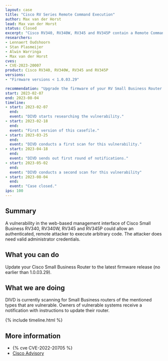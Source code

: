 ```yaml
---
layout: case
title: "Cisco RV Series Remote Command Execution"
author: Max van der Horst
lead: Max van der Horst
status: Closed
excerpt: "Cisco RV340, RV340W, RV345 and RV345P contain a Remote Command Execution vulnerability. "
researchers:
- Lennaert Oudshoorn
- Stan Plasmeijer
- Alwin Warringa
- Max van der Horst
cves:
- CVE-2023-20007
product: Cisco RV340, RV340W, RV345 and RV345P
versions: 
- "Firmware versions < 1.0.03.29"

recommendation: "Upgrade the firmware of your RV Small Business Router to the latest version (larger than 1.0.03.28)."
start: 2023-02-07
end: 2023-08-04
timeline:
- start: 2023-02-07
  end:
  event: "DIVD starts researching the vulnerability."
- start: 2023-02-18
  end:
  event: "First version of this casefile."
- start: 2023-03-25
  end:
  event: "DIVD conducts a first scan for this vulnerability."
- start: 2023-04-18
  end:
  event: "DIVD sends out first round of notifications."
- start: 2023-05-02
  end:
  event: "DIVD conducts a second scan for this vulnerability"
- start: 2023-08-04
  end:
  event: "Case closed."
ips: 100
---
```


## Summary
A vulnerability in the web-based management interface of Cisco Small Business RV340, RV340W, RV345 and RV345P could allow an authenticated, remote attacker to execute arbitrary code. The attacker does need valid administrator credentials. 

## What you can do

Update your Cisco Small Business Router to the latest firmware release (no earlier than 1.0.03.29).

## What we are doing

DIVD is currently scanning for Small Business routers of the mentioned types that are vulnerable. Owners of vulnerable systems receive a notification with instructions to update their router. 

{% include timeline.html %}

## More information

* {% cve CVE-2022-20705 %}
* [Cisco Advisory](https://sec.cloudapps.cisco.com/security/center/content/CiscoSecurityAdvisory/cisco-sa-sb-rv-rcedos-7HjP74jD)
